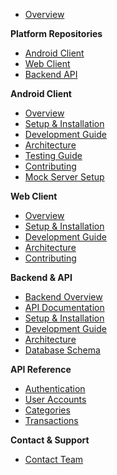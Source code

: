 <!-- _sidebar.md -->

-   [Overview](/README.md)

**Platform Repositories**

-   [Android Client](https://github.com/finsible/android-client)
-   [Web Client](https://github.com/finsible/web-client)
-   [Backend API](https://github.com/finsible/finsible-backend)

**Android Client**

-   [Overview](android/README.md)
-   [Setup & Installation](android/setup.md)
-   [Development Guide](android/development.md)
-   [Architecture](android/architecture.md)
-   [Testing Guide](android/testing.md)
-   [Contributing](android/contributing.md)
-   [Mock Server Setup](android/mock-server.md)

**Web Client**

-   [Overview](web/README.md)
-   [Setup & Installation](web/setup.md)
-   [Development Guide](web/development.md)
-   [Architecture](web/architecture.md)
-   [Contributing](web/contributing.md)

**Backend & API**

-   [Backend Overview](backend/README.md)
-   [API Documentation](backend/api/README.md)
-   [Setup & Installation](backend/setup.md)
-   [Development Guide](backend/development.md)
-   [Architecture](backend/architecture.md)
-   [Database Schema](backend/database.md)

**API Reference**

-   [Authentication](backend/api/auth/)
-   [User Accounts](backend/api/accounts/)
-   [Categories](backend/api/categories/)
-   [Transactions](backend/api/transactions/)

**Contact & Support**

-   [Contact Team](contact.md)
